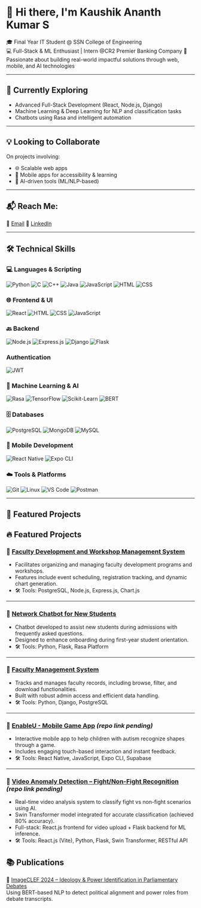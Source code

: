 # 👋 Hi there, I'm Kaushik Ananth Kumar S
🎓 Final Year IT Student @ SSN College of Engineering  
💻 Full-Stack & ML Enthusiast | Intern @CR2 Premier Banking Company
🌟 Passionate about building real-world impactful solutions through web, mobile, and AI technologies

---

## 🌱 Currently Exploring
- Advanced Full-Stack Development (React, Node.js, Django)
- Machine Learning & Deep Learning for NLP and classification tasks
- Chatbots using Rasa and intelligent automation

---

## 💡 Looking to Collaborate
On projects involving:
- 🌐 Scalable web apps
- 📱 Mobile apps for accessibility & learning
- 🤖 AI-driven tools (ML/NLP-based)

---

## 📬 Reach Me:
📧   [Email](mailto:kaushikananthkumar2210199@ssn.edu.in)
🔗 [LinkedIn](https://www.linkedin.com/in/s-kaushik-ananth-kumar/)  

---

## 🛠 Technical Skills

### 💻 Languages & Scripting
![Python](https://img.shields.io/badge/Code-Python-blue)
![C](https://img.shields.io/badge/Code-C-darkblue)
![C++](https://img.shields.io/badge/Code-C++-orange)
![Java](https://img.shields.io/badge/Code-Java-red)
![JavaScript](https://img.shields.io/badge/Code-JavaScript-yellow)
![HTML](https://img.shields.io/badge/Code-HTML-orange)
![CSS](https://img.shields.io/badge/Code-CSS-blue)

### 🌐 Frontend & UI
![React](https://img.shields.io/badge/Frontend-React-blue)
![HTML](https://img.shields.io/badge/Frontend-HTML5-orange)
![CSS](https://img.shields.io/badge/Frontend-CSS3-blue)
![JavaScript](https://img.shields.io/badge/Frontend-JavaScript-yellow)

### 🔙 Backend
![Node.js](https://img.shields.io/badge/Backend-Node.js-green)
![Express.js](https://img.shields.io/badge/Backend-Express-black)
![Django](https://img.shields.io/badge/Backend-Django-darkgreen)
![Flask](https://img.shields.io/badge/Backend-Flask-lightgrey)

### Authentication
![JWT](https://img.shields.io/badge/Auth-JWT-green)


### 🧠 Machine Learning & AI
![Rasa](https://img.shields.io/badge/Chatbot-Rasa-purple)
![TensorFlow](https://img.shields.io/badge/ML-TensorFlow-orange)
![Scikit-Learn](https://img.shields.io/badge/ML-Scikit--Learn-yellow)
![BERT](https://img.shields.io/badge/NLP-BERT-blue)

### 🗄️ Databases
![PostgreSQL](https://img.shields.io/badge/DB-PostgreSQL-blue)
![MongoDB](https://img.shields.io/badge/DB-MongoDB-green)
![MySQL](https://img.shields.io/badge/DB-MySQL-lightblue)

### 📱 Mobile Development
![React Native](https://img.shields.io/badge/Mobile-React%20Native-blue)
![Expo CLI](https://img.shields.io/badge/Tool-Expo-009688)

### ☁️ Tools & Platforms
![Git](https://img.shields.io/badge/Tool-Git-red)
![Linux](https://img.shields.io/badge/OS-Linux-yellow)
![VS Code](https://img.shields.io/badge/IDE-VS%20Code-blue)
![Postman](https://img.shields.io/badge/Tool-Postman-orange)

---

## 🔗 Featured Projects

## 🔥 Featured Projects

### 🔹 [Faculty Development and Workshop Management System](https://github.com/SKaushikAK/Faculty-Development-Program)
- Facilitates organizing and managing faculty development programs and workshops.
- Features include event scheduling, registration tracking, and dynamic chart generation.
- 🛠 Tools: PostgreSQL, Node.js, Express.js, Chart.js

---

### 🔹 [Network Chatbot for New Students](https://github.com/SKaushikAK/Rasa)
- Chatbot developed to assist new students during admissions with frequently asked questions.
- Designed to enhance onboarding during first-year student orientation.
- 🛠 Tools: Python, Flask, Rasa Platform

---

### 🔹 [Faculty Management System](https://github.com/SKaushikAK/Faculty-Management-System)
- Tracks and manages faculty records, including browse, filter, and download functionalities.
- Built with robust admin access and efficient data handling.
- 🛠 Tools: Python, Django, PostgreSQL

---

### 🔹 [EnableU - Mobile Game App](https://github.com/SKaushikAK) *(repo link pending)*
- Interactive mobile app to help children with autism recognize shapes through a game.
- Includes engaging touch-based interaction and instant feedback.
- 🛠 Tools: React Native, JavaScript, Expo CLI, Supabase

---

### 🔹 [Video Anomaly Detection – Fight/Non-Fight Recognition](https://github.com/SKaushikAK) *(repo link pending)*
- Real-time video analysis system to classify fight vs non-fight scenarios using AI.
- Swin Transformer model integrated for accurate classification (achieved 80% accuracy).
- Full-stack: React.js frontend for video upload + Flask backend for ML inference.
- 🛠 Tools: React.js (Vite), Python, Flask, Swin Transformer, RESTful API




## 📚 Publications

📝 [ImageCLEF 2024 – Ideology & Power Identification in Parliamentary Debates](https://www.imageclef.org/2024)  
Using BERT-based NLP to detect political alignment and power roles from debate transcripts.




